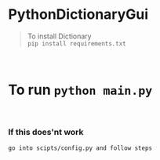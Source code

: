 # PythonDictionaryGui
> To install Dictionary<br>
```pip install requirements.txt```
<br>

# To run ```python main.py```

<br>
<h3>If this does'nt work</h3>
  
  ```go into scipts/config.py and follow steps```

